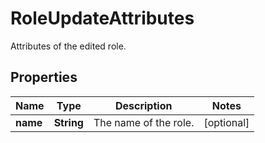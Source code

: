 

# RoleUpdateAttributes

Attributes of the edited role.
## Properties

Name | Type | Description | Notes
------------ | ------------- | ------------- | -------------
**name** | **String** | The name of the role. |  [optional]




